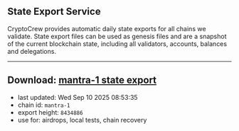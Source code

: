 ## State Export Service
CryptoCrew provides automatic daily state exports for all chains we validate. State export files can be used as genesis files and are a snapshot of the current blockchain state, including all validators, accounts, balances and delegations.

---
**Download: [mantra-1 state export](https://dl-eu2.ccvalidators.com/SERVICE/mantrachain/mantra-1_export_8434886.json)**
---

- last updated: Wed Sep 10 2025 08:53:35
- chain id: `mantra-1`
- export height: `8434886`
- use for: airdrops, local tests, chain recovery
